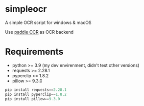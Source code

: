 # simpleocr
A simple OCR script for windows &amp; macOS

Use [paddle OCR](https://github.com/PaddlePaddle/PaddleOCR/blob/release/2.6/README_ch.md) as OCR backend

# Requirements
- python >= 3.9 (my dev envirenment, didn't test other versions)
- requests >= 2.28.1
- pyperclip >= 1.8.2
- pillow >= 9.3.0

```python
pip install requests==2.28.1
pip install pyperclip==1.8.2
pip install pillow==9.3.0
```
